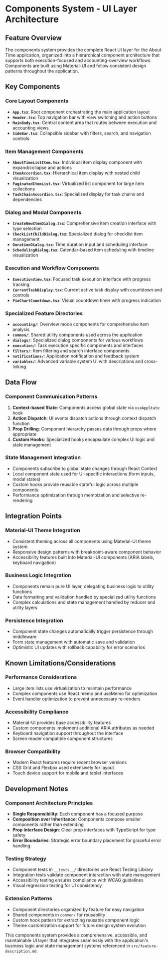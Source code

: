 # Components System - UI Layer Architecture

## Feature Overview
The components system provides the complete React UI layer for the About Time application, organized into a hierarchical component architecture that supports both execution-focused and accounting-overview workflows. Components are built using Material-UI and follow consistent design patterns throughout the application.

## Key Components

### Core Layout Components
- **`App.tsx`**: Root component orchestrating the main application layout
- **`Header.tsx`**: Top navigation bar with view switching and action buttons  
- **`MainBody.tsx`**: Central content area that routes between execution and accounting views
- **`SideBar.tsx`**: Collapsible sidebar with filters, search, and navigation controls

### Item Management Components
- **`AboutTimeListItem.tsx`**: Individual item display component with expand/collapse and actions
- **`ItemAccordion.tsx`**: Hierarchical item display with nested child visualization
- **`PaginatedItemList.tsx`**: Virtualized list component for large item collections
- **`TaskChainAccordion.tsx`**: Specialized display for task chains and dependencies

### Dialog and Modal Components
- **`CreateNewItemDialog.tsx`**: Comprehensive item creation interface with type selection
- **`CheckListChildDialog.tsx`**: Specialized dialog for checklist item management
- **`DurationDialog.tsx`**: Time duration input and scheduling interface
- **`SchedulingDialog.tsx`**: Calendar-based item scheduling with timeline visualization

### Execution and Workflow Components
- **`ExecutionView.tsx`**: Focused task execution interface with progress tracking
- **`CurrentTaskDisplay.tsx`**: Current active task display with countdown and controls
- **`PieChartCountdown.tsx`**: Visual countdown timer with progress indication

### Specialized Feature Directories
- **`accounting/`**: Overview mode components for comprehensive item analysis
- **`common/`**: Shared utility components used across the application
- **`dialogs/`**: Specialized dialog components for various workflows
- **`execution/`**: Task execution specific components and interfaces
- **`filters/`**: Item filtering and search interface components
- **`notifications/`**: Application notification and feedback system
- **`variables/`**: Advanced variable system UI with descriptions and cross-linking

## Data Flow

### Component Communication Patterns
1. **Context-based State**: Components access global state via `useAppState` hook
2. **Action Dispatch**: UI events dispatch actions through context dispatch function
3. **Prop Drilling**: Component hierarchy passes data through props where appropriate
4. **Custom Hooks**: Specialized hooks encapsulate complex UI logic and state management

### State Management Integration
- Components subscribe to global state changes through React Context
- Local component state used for UI-specific interactions (form inputs, modal states)
- Custom hooks provide reusable stateful logic across multiple components
- Performance optimization through memoization and selective re-rendering

## Integration Points

### Material-UI Theme Integration
- Consistent theming across all components using Material-UI theme system
- Responsive design patterns with breakpoint-aware component behavior
- Accessibility features built into Material-UI components (ARIA labels, keyboard navigation)

### Business Logic Integration
- Components remain pure UI layer, delegating business logic to utility functions
- Data formatting and validation handled by specialized utility functions
- Complex calculations and state management handled by reducer and utility layers

### Persistence Integration
- Component state changes automatically trigger persistence through middleware
- Form state management with automatic save and validation
- Optimistic UI updates with rollback capability for error scenarios

## Known Limitations/Considerations

### Performance Considerations
- Large item lists use virtualization to maintain performance
- Complex components use React.memo and useMemo for optimization
- Event handler optimization to prevent unnecessary re-renders

### Accessibility Compliance
- Material-UI provides base accessibility features
- Custom components implement additional ARIA attributes as needed
- Keyboard navigation support throughout the interface
- Screen reader compatible component structures

### Browser Compatibility
- Modern React features require recent browser versions
- CSS Grid and Flexbox used extensively for layout
- Touch device support for mobile and tablet interfaces

## Development Notes

### Component Architecture Principles
- **Single Responsibility**: Each component has a focused purpose
- **Composition over Inheritance**: Components compose smaller components rather than extending
- **Prop Interface Design**: Clear prop interfaces with TypeScript for type safety
- **Error Boundaries**: Strategic error boundary placement for graceful error handling

### Testing Strategy
- Component tests in `__tests__/` directories use React Testing Library
- Integration tests validate component interaction with state management
- Accessibility testing ensures compliance with WCAG guidelines
- Visual regression testing for UI consistency

### Extension Patterns
- Component directories organized by feature for easy navigation
- Shared components in `common/` for reusability
- Custom hook pattern for extracting reusable component logic
- Theme customization support for future design system evolution

This components system provides a comprehensive, accessible, and maintainable UI layer that integrates seamlessly with the application's business logic and state management systems referenced in `src/feature-description.md`.
